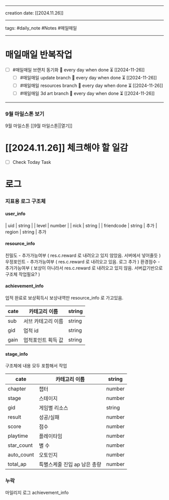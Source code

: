 
-------

creation date: [[2024.11.26]] 

--------

tags: #daily_note  #Notes #매일매일

---  
# 매일매일 반복작업 
- [ ] #매일매일 브랜치 동기화 🔁 every day when done ⏳ [[2024-11-26]] 
	- [ ] #매일매일 update branch  🔁 every day when done ⏳ [[2024-11-26]]
	- [ ] #매일매일 resources branch  🔁 every day when done ⏳ [[2024-11-26]]
	- [ ] #매일매일 3d art branch  🔁 every day when done ⏳ [[2024-11-26]]

--------

### 9월 마일스톤 보기
 9월 마일스톤 [[9월 마일스톤||열기]]



# [[2024.11.26]]  체크해야 할 일감

- [ ] Check Today Task





# 로그

### 지표용 로그 구조체
#### user_info
| uid        | string |
| level      | number |
| nick       | string |
| friendcode | string |  추가
| region     | string |  추가



#### resource_info
친밀도 - 추가가능여부 ( res.c.reward 로 내려오고 있지 않았음. 서버에서 넣어줄듯 )
우정포인트 - 추가가능여부 ( res.c.reward 로 내려오고 있음. 로그 추가 )
환경점수 - 추가가능여부 ( 보상이 아니라서 res.c.reward 로 내려오고 있지 않음. 서버값기반으로 구조체 작업필요? )




#### achievement_info
업적 완료로 보상획득시 보상내역만 resource_info 로 가고있음. 

| cate | 카테고리 이름    | string |
|------|------------|--------|
| sub  | 서브 카테고리 이름 | string |
| gid  | 업적 id      | string |
| gain | 업적포인트 획득 값 | string |

#### stage_info
구조체에 내용 모두 포함해서 작업

| cate       | 카테고리 이름           | string |
|------------|-------------------|--------|
| chapter    | 챕터                | number |
| stage      | 스테이지              | number |
| gid        | 게임별 리소스           | string |
| result     | 성공/실패             | number |
| score      | 점수                | number |
| playtime   | 플레이타임             | number |
| star_count | 별 수               | number |
| auto_count | 오토인지              | number |
| total_ap   | 특별스케줄 진입 ap 남은 총량 | number |



### 누락
마일리지 로그
achievement_info